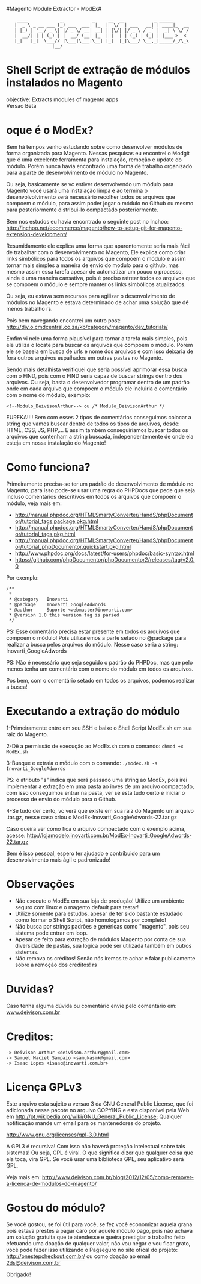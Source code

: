 #Magento Module Extractor - ModEx#

        ____            _           _     __  __           _ _____
       |  _ \ _ __ ___ (_) ___  ___| |_  |  \/  | ___   __| | ____|_  __
       | |_) | '__/ _ \| |/ _ \/ __| __| | |\/| |/ _ \ / _` |  _| \ \/ /
       |  __/| | | (_) | |  __/ (__| |_  | |  | | (_) | (_| | |___ >  <
       |_|   |_|  \___// |\___|\___|\__| |_|  |_|\___/ \__,_|_____/_/\_\
                     |__/
                     
Shell Script de extração de módulos instalados no Magento
=============                     

objective: Extracts modules of magento apps   
Versao Beta
   
oque é o ModEx?
=============

Bem há tempos venho estudando sobre como desenvolver módulos de forma organizada para Magento. Nessas pesquisas eu 
encontrei o Modgit que é uma excelente ferramenta para instalação, remoção e update do módulo. Porém nunca havia 
encontrado uma forma de trabalho organizado para a parte de desenvolvimento de módulo no Magento.

Ou seja, basicamente se vc estiver desenvolvendo um módulo para Magento você usará uma instalação limpa e
ao termina o desenvolvolvimento será necessário recolher todos os arquivos que compoem o módulo, para assim poder jogar 
o módulo no Github ou mesmo para posteriormente distribui-lo compactado posteriormente.

Bem nos estudos eu havia encontrado o seguinte post no Inchoo:
http://inchoo.net/ecommerce/magento/how-to-setup-git-for-magento-extension-development/

Resumidamente ele explica uma forma que aparentemente seria mais fácil de trabalhar com o desenvolvimento no Magento,
Ele explica como criar links simbólicos para todos os arquivos que compoem o módulo e assim tornar mais simples a 
maneira de envio do modulo para o github, mas mesmo assim essa tarefa apesar de automatizar um pouco o processo, 
ainda é uma maneira cansativa, pois é preciso ratrear todos os arquivos que se compoem o módulo e sempre manter os links
simbólicos atualizados.

Ou seja, eu estava sem recursos para agilizar o desenvolvimento de módulos no Magento e estava determinado de achar 
uma solução que dê menos trabalho rs.

Pois bem navegando encontrei um outro post:
http://diy.o.cmdcentral.co.za/kb/category/magento/dev_tutorials/

Emfim vi nele uma forma plausível para tornar a tarefa mais simples, pois ele utiliza o locate para buscar os 
arquivos que compoem o módulo. Porém ele se baseia em busca de urls e nome dos arquivos e com isso deixaria de 
fora outros arquivos espalhados em outras pastas no Magento.

Sendo mais detalhista verifiquei que seria possível aprimorar essa busca com o FIND, pois com o FIND seria capaz de buscar 
strings dentro dos arquivos. Ou seja, basta o desenvolvedor programar dentro de um padrão onde em cada arquivo que 
compoem o módulo ele incluiria o comentário com o nome do módulo, exemplo:

```<!--Modulo_DeivisonArthur--> ou /* Modulo_DeivisonArthur */```

EUREKA!!!! Bem com esses 2 tipos de comentários conseguimos colocar a string que vamos buscar dentro de todos os tipos de arquivos, desde:
HTML, CSS, JS, PHP,... E assim também conseguiriamos buscar todos os arquivos que contenham a string buscada, independentemente 
de onde ela esteja em nossa instalação do Magento!

Como funciona?
=============
Primeiramente precisa-se ter um padrão de desenvolvimento de módulo no Magento, para isso pode-se usar uma regra do PHPDocs 
que pede que seja incluso comentários descritivos em todos os arquivos que compoem o módulo, veja mais em:

* http://manual.phpdoc.org/HTMLSmartyConverter/HandS/phpDocumentor/tutorial_tags.package.pkg.html
* http://manual.phpdoc.org/HTMLSmartyConverter/HandS/phpDocumentor/tutorial_tags.pkg.html
* http://manual.phpdoc.org/HTMLSmartyConverter/HandS/phpDocumentor/tutorial_phpDocumentor.quickstart.pkg.html
* http://www.phpdoc.org/docs/latest/for-users/phpdoc/basic-syntax.html
* https://github.com/phpDocumentor/phpDocumentor2/releases/tag/v2.0.0


Por exemplo:

```
/**
 *
 * @category   Inovarti
 * @package    Inovarti_GoogleAdwords
 * @author     Suporte <webmaster@inovarti.com>
 * @version 1.0 this version tag is parsed
 */
```
PS: Esse comentário precisa estar presente em todos os arquivos que compoem o módulo! Pois utilizaremos a parte setado no 
@package para realizar a busca pelos arquivos do módulo. Nesse caso seria a string: Inovarti_GoogleAdwords


PS: Não é necessário que seja seguido o padrão do PHPDoc, mas que pelo menos tenha um comentário com o nome do módulo em todos os arquivos.

Pos bem, com o comentário setado em todos os arquivos, podemos realizar a busca!

Executando a extração do módulo
=============

1-Primeiramente entre em seu SSH e baixe o Shell Script ModEx.sh em sua raiz do Magento.

2-Dê a permissão de execução ao ModEx.sh com o comando:
```chmod +x ModEx.sh```

3-Busque e extraia o módulo com o comando:
```./modex.sh -s Inovarti_GoogleAdwords```

PS: o atributo "s" indica que será passado uma string ao ModEx, pois irei implementar a extração em uma pasta ao invés de um arquivo compactado, 
com isso conseguimos entrar na pasta, ver se esta tudo certo e iniciar o processo de envio do módulo para o Github.

4-Se tudo der certo, vc verá que existe em sua raiz do Magento um arquivo .tar.gz, nesse caso criou o ModEx-Inovarti_GoogleAdwords-22.tar.gz

Caso queira ver como fica o arquivo compactado com o exemplo acima, acesse: http://lojamodelo.inovarti.com.br/ModEx-Inovarti_GoogleAdwords-22.tar.gz


Bem é isso pessoal, espero ter ajudado e contribuido para um desenvolvimento mais ágil e padronizado!

Observações
=============
* Não execute o ModEx em sua loja de produção! Utilize um ambiente seguro com linux e o magento default para testar!
* Utilize somente para estudos, apesar de ter sido bastante estudado como formar o Shell Script, não homologamos por completo!
* Não busca por strings padrões e genéricas como "magento", pois seu sistema pode entrar em loop.
* Apesar de feito para extração de módulos Magento por conta de sua diversidade de pastas, sua lógica pode ser utilizada também em outros sistemas.
* Não remova os créditos! Senão nós iremos te achar e falar publicamente sobre a remoção dos créditos! rs 

Duvidas?
=============
Caso tenha alguma dúvida ou comentário envie pelo comentário em: www.deivison.com.br

Creditos:
=============
```
-> Deivison Arthur <deivison.arthur@gmail.com> 
-> Samuel Maciel Sampaio <samukasmk@gmail.com> 
-> Isaac Lopes <isaac@inovarti.com.br>
```

Licença GPLv3
=============

Este arquivo esta sujeito a versao 3 da GNU General Public License, que foi adicionada nesse pacote no arquivo COPYING e esta disponivel pela Web em http://pt.wikipedia.org/wiki/GNU_General_Public_License; Qualquer notificação mande um email para os mantenedores do projeto.

http://www.gnu.org/licenses/gpl-3.0.html

A GPL3 é recursiva! Com isso não haverá proteção intelectual sobre tais sistemas! Ou seja, GPL é viral. O que significa dizer que qualquer coisa que ela toca, vira GPL. Se você usar uma biblioteca GPL, seu aplicativo será GPL.

Veja mais em: http://www.deivison.com.br/blog/2012/12/05/como-remover-a-licenca-de-modulos-do-magento/

Gostou do módulo?
=================

Se você gostou, se foi útil para você, se fez você economizar aquela grana pois estava prestes a pagar caro por aquele módulo pago, pois não achava um solução gratuita que te atendesse e queira prestigiar o trabalho feito efetuando uma doação de qualquer valor, não vou negar e vou ficar grato, você pode fazer isso utilizando o Pagseguro no site ofical do projeto:
http://onestepcheckout.com.br/ ou como doação ao email 2ds@deivison.com.br

Obrigado!

